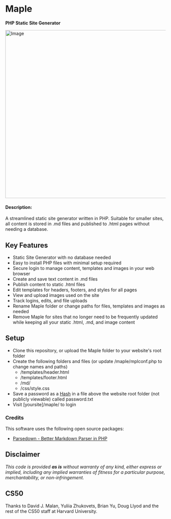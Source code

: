 # Maple

**PHP Static Site Generator**

<img width="1410" height="529" alt="Image" src="https://github.com/user-attachments/assets/f24df4ec-eeda-4c94-8b24-0a89a2e89015" />

#### Description:
A streamlined static site generator written in PHP. Suitable for smaller sites, all content is stored in .md files and published to .html pages without needing a database.

## Key Features
* Static Site Generator with no database needed
* Easy to install PHP files with minimal setup required
* Secure login to manage content, templates and images in your web browser
* Create and save text content in .md files
* Publish content to static .html files
* Edit templates for headers, footers, and styles for all pages
* View and upload images used on the site
* Track logins, edits, and file uploads
* Rename Maple folder or change paths for files, templates and images as needed
* Remove Maple for sites that no longer need to be frequently updated while keeping all your static .html, .md, and image content

## Setup

- Clone this repository, or upload the Maple folder to your website's root folder
- Create the following folders and files (or update /maple/mplconf.php to change names and paths)
    - /templates/header.html
    - /templates/footer.html
    - /md/
    - /css/style.css
- Save a password as a [Hash](https://bcrypt.online) in a file above the website root folder (not publicly viewable) called password.txt
- Visit [yoursite]/maple/ to login

### Credits

This software uses the following open source packages:
* [Parsedown - Better Markdown Parser in PHP](https://github.com/erusev/parsedown)

## Disclaimer
*This code is provided **as is** without warranty of any kind, either express or implied, including any implied warranties of fitness for a particular purpose, merchantability, or non-infringement.*

## CS50

Thanks to David J. Malan, Yuliia Zhukovets, Brian Yu, Doug Llyod and the rest of the CS50 staff at Harvard University.
